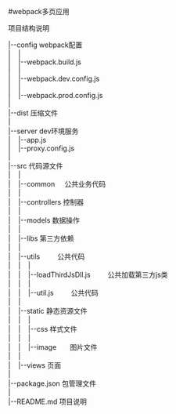 #webpack多页应用

项目结构说明

|--config     webpack配置 <br/>
|&nbsp;&nbsp;&nbsp;&nbsp;|<br/>
|&nbsp;&nbsp;&nbsp;&nbsp;|--webpack.build.js<br/>
|&nbsp;&nbsp;&nbsp;&nbsp;|<br/>
|&nbsp;&nbsp;&nbsp;&nbsp;|--webpack.dev.config.js<br/>
|&nbsp;&nbsp;&nbsp;&nbsp;|<br/>
|&nbsp;&nbsp;&nbsp;&nbsp;|--webpack.prod.config.js<br/>
|<br/>
|--dist       压缩文件 <br/>
|<br/>
|--server      dev环境服务 <br/>
|&nbsp;&nbsp;&nbsp;&nbsp;|--app.js<br/>
|&nbsp;&nbsp;&nbsp;&nbsp;|--proxy.config.js<br/>
|<br/>
|--src        代码源文件 <br/>
|&nbsp;&nbsp;&nbsp;&nbsp;|<br/>
|&nbsp;&nbsp;&nbsp;&nbsp;|--common     公共业务代码 <br/>
|&nbsp;&nbsp;&nbsp;&nbsp;|<br/>
|&nbsp;&nbsp;&nbsp;&nbsp;|--controllers     控制器 <br/>
|&nbsp;&nbsp;&nbsp;&nbsp;|<br/>
|&nbsp;&nbsp;&nbsp;&nbsp;|--models          数据操作 <br/>
|&nbsp;&nbsp;&nbsp;&nbsp;|<br/>
|&nbsp;&nbsp;&nbsp;&nbsp;|--libs            第三方依赖 <br/>
|&nbsp;&nbsp;&nbsp;&nbsp;|<br/>
|&nbsp;&nbsp;&nbsp;&nbsp;|--utils          公共代码 <br/>
|&nbsp;&nbsp;&nbsp;&nbsp;|&nbsp;&nbsp;&nbsp;&nbsp;|<br/>
|&nbsp;&nbsp;&nbsp;&nbsp;|&nbsp;&nbsp;&nbsp;&nbsp;|--loadThirdJsDll.js         公共加载第三方js类 <br/>
|&nbsp;&nbsp;&nbsp;&nbsp;|&nbsp;&nbsp;&nbsp;&nbsp;|<br/>
|&nbsp;&nbsp;&nbsp;&nbsp;|&nbsp;&nbsp;&nbsp;&nbsp;|--util.js         公共代码 <br/>
|&nbsp;&nbsp;&nbsp;&nbsp;|<br/>
|&nbsp;&nbsp;&nbsp;&nbsp;|--static          静态资源文件 <br/>
|&nbsp;&nbsp;&nbsp;&nbsp;|&nbsp;&nbsp;&nbsp;&nbsp;|<br/>
|&nbsp;&nbsp;&nbsp;&nbsp;|&nbsp;&nbsp;&nbsp;&nbsp;|--css         样式文件 <br/>
|&nbsp;&nbsp;&nbsp;&nbsp;|&nbsp;&nbsp;&nbsp;&nbsp;|<br/>
|&nbsp;&nbsp;&nbsp;&nbsp;|&nbsp;&nbsp;&nbsp;&nbsp;|--image       图片文件 <br/>
|&nbsp;&nbsp;&nbsp;&nbsp;| <br/>
|&nbsp;&nbsp;&nbsp;&nbsp;|--views     页面<br/>
|  
|--package.json  包管理文件 <br/>
|<br/>
|--README.md     项目说明
